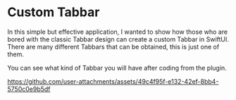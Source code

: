 # Custom Tabbar

In this simple but effective application, I wanted to show how those who are bored with the classic Tabbar design can create a custom Tabbar in SwiftUI. There are many different Tabbars that can be obtained, this is just one of them.

You can see what kind of Tabbar you will have after coding from the plugin.

https://github.com/user-attachments/assets/49c4f95f-e132-42ef-8bb4-5750c0e9b5df

